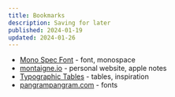 ```yaml
---
title: Bookmarks
description: Saving for later
published: 2024-01-19
updated: 2024-01-26
---
```


- [Mono Spec Font](https://www.fontstore.com/fonts/mono-spec) - font, monospace
- [montaigne.io](https://montaigne.io/) - personal website, apple notes
- [Typographic Tables](https://www.are.na/jonathon-toon/visual-typographic-tables) - tables, inspiration
- [pangrampangram.com](https://pangrampangram.com/) - fonts
